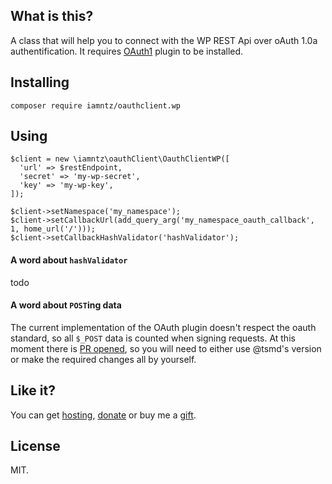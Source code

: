 ## What is this?

A class that will help you to connect with the WP REST Api over oAuth 1.0a authentification. It requires [OAuth1](https://oauth1.wp-api.org/) plugin to be installed.

## Installing

```
composer require iamntz/oauthclient.wp
```

## Using


```
$client = new \iamntz\oauthClient\OauthClientWP([
  'url' => $restEndpoint,
  'secret' => 'my-wp-secret',
  'key' => 'my-wp-key',
]);

$client->setNamespace('my_namespace');
$client->setCallbackUrl(add_query_arg('my_namespace_oauth_callback', 1, home_url('/')));
$client->setCallbackHashValidator('hashValidator');
```

#### A word about `hashValidator`
todo

#### A word about `POST`ing data
The current implementation of the OAuth plugin doesn't respect the oauth standard, so all `$_POST` data is counted when signing requests. At this moment there is [PR opened](https://github.com/WP-API/OAuth1/pull/206), so you will need to either use @tsmd's version or make the required changes all by yourself.


## Like it?

You can get [hosting](https://m.do.co/c/c95a44d0e992), [donate](https://www.paypal.me/iamntz) or buy me a [gift](http://iamntz.com/wishlist).

## License

MIT.
